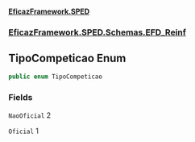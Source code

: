 #### [EficazFramework.SPED](EficazFrameworkSPED.md 'EficazFramework SPED')
### [EficazFramework.SPED.Schemas.EFD_Reinf](EficazFramework.SPED.Schemas.EFD_Reinf.md 'EficazFramework.SPED.Schemas.EFD_Reinf')

## TipoCompeticao Enum

```csharp
public enum TipoCompeticao
```
### Fields

<a name='EficazFramework.SPED.Schemas.EFD_Reinf.TipoCompeticao.NaoOficial'></a>

`NaoOficial` 2

<a name='EficazFramework.SPED.Schemas.EFD_Reinf.TipoCompeticao.Oficial'></a>

`Oficial` 1
